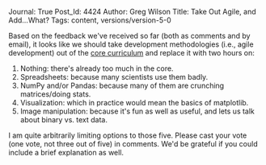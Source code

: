 Journal: True
Post_Id: 4424
Author: Greg Wilson
Title: Take Out Agile, and Add...What?
Tags: content, versions/version-5-0

<p>Based on the feedback we've received so far (both as comments and by email), it looks like we should take development methodologies (i.e., agile development) out of the <a href="|filename|2012-01-23-revising-the-curriculum.md">core curriculum</a> and replace it with two hours on:</p>
<ol>
<li>Nothing: there's already too much in the core.</li>
<li>Spreadsheets: because many scientists use them badly.</li>
<li>NumPy and/or Pandas: because many of them are crunching matrices/doing stats.</li>
<li>Visualization: which in practice would mean the basics of matplotlib.</li>
<li>Image manipulation: because it's fun as well as useful, and lets us talk about binary vs. text data.</li>
</ol>
<p>I am quite arbitrarily limiting options to those five. Please cast your vote (one vote, not three out of five) in comments. We'd be grateful if you could include a brief explanation as well.</p>
